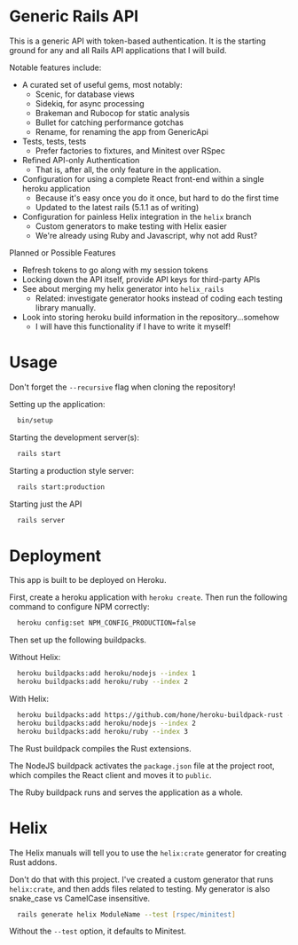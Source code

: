 # Generic Rails API

This is a generic API with token-based authentication. It is the starting ground
for any and all Rails API applications that I will build.

Notable features include:
* A curated set of useful gems, most notably:
    * Scenic, for database views
    * Sidekiq, for async processing
    * Brakeman and Rubocop for static analysis
    * Bullet for catching performance gotchas
    * Rename, for renaming the app from GenericApi
* Tests, tests, tests
    * Prefer factories to fixtures, and Minitest over RSpec
* Refined API-only Authentication
    * That is, after all, the only feature in the application.
* Configuration for using a complete React front-end within a single heroku application
    * Because it's easy once you do it once, but hard to do the first time
    * Updated to the latest rails (5.1.1 as of writing)
* Configuration for painless Helix integration in the `helix` branch
    * Custom generators to make testing with Helix easier
    * We're already using Ruby and Javascript, why not add Rust?

Planned or Possible Features
* Refresh tokens to go along with my session tokens
* Locking down the API itself, provide API keys for third-party APIs
* See about merging my helix generator into `helix_rails`
    * Related: investigate generator hooks instead of coding each testing library manually.
* Look into storing heroku build information in the repository...somehow
    * I will have this functionality if I have to write it myself!

# Usage
Don't forget the `--recursive` flag when cloning the repository!

Setting up the application:
```zsh
  bin/setup
```
Starting the development server(s):
```zsh
  rails start
```
Starting a production style server:
```zsh
  rails start:production
```
Starting just the API
```zsh
  rails server
```

# Deployment
This app is built to be deployed on Heroku.

First, create a heroku application with `heroku create`. Then run the following command to configure NPM correctly:
```zsh
  heroku config:set NPM_CONFIG_PRODUCTION=false
```

Then set up the following buildpacks.

Without Helix:
```zsh
  heroku buildpacks:add heroku/nodejs --index 1
  heroku buildpacks:add heroku/ruby --index 2
```

With Helix:
```zsh
  heroku buildpacks:add https://github.com/hone/heroku-buildpack-rust --index 1
  heroku buildpacks:add heroku/nodejs --index 2
  heroku buildpacks:add heroku/ruby --index 3
```

The Rust buildpack compiles the Rust extensions.

The NodeJS buildpack activates the `package.json` file at the project root, which compiles the React client and moves it to `public`.

The Ruby buildpack runs and serves the application as a whole.

# Helix

The Helix manuals will tell you to use the `helix:crate` generator for creating Rust addons.

Don't do that with this project. I've created a custom generator that runs `helix:crate`, and then adds files related to testing. My generator is also snake_case vs CamelCase insensitive.

```zsh
  rails generate helix ModuleName --test [rspec/minitest]
```

Without the `--test` option, it defaults to Minitest.
